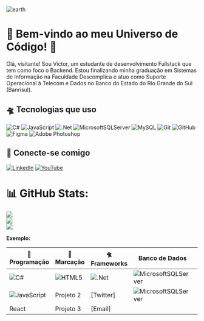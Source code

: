 ![earth](https://github.com/user-attachments/assets/395a9826-2def-4e78-a866-3e848c5452ed)

# 🚀 Bem-vindo ao meu Universo de Código! 🌌
Olá, visitante! Sou Victor, um estudante de desenvolvimento Fullstack que tem como foco o Backend. 
Estou finalizando minha graduação em Sistemas de Informação na Faculdade Descomplica e atuo como Suporte Operacional à Telecom e Dados no Banco do Estado do Rio Grande do Sul (Banrisul).

## 🛸 Tecnologias que uso
![C#](https://img.shields.io/badge/C%23-%23239120.svg?style=flat&logo=csharp&logoColor=white&color=purple) ![JavaScript](https://img.shields.io/badge/JavaScript-%23323330.svg?style=flat&logo=javascript&logoColor=%23F7DF1E) ![.Net](https://img.shields.io/badge/.NET-5C2D91?style=flat&logo=.net&logoColor=white) ![MicrosoftSQLServer](https://img.shields.io/badge/Microsoft%20SQL%20Server-CC2927?style=flat&logo=microsoft%20sql%20server&logoColor=white) ![MySQL](https://img.shields.io/badge/MySQL-4479A1.svg?style=flat&logo=mysql&logoColor=white)  ![Git](https://img.shields.io/badge/Git-%23F05033.svg?style=flat&logo=git&logoColor=white) ![GitHub](https://img.shields.io/badge/GitHub-%23121011.svg?style=flat&logo=github&logoColor=white) ![Figma](https://img.shields.io/badge/Figma-%23F24E1E.svg?style=flat&logo=figma&logoColor=white) ![Adobe Photoshop](https://img.shields.io/badge/Adobe%20PhotoShop-%2331A8FF.svg?style=flat&logo=adobe%20photoshop&logoColor=white) 

## 📡 Conecte-se comigo
[![LinkedIn](https://img.shields.io/badge/LinkedIn-%230077B5.svg?logo=linkedin&logoColor=white)](https://linkedin.com/in/victorsoares99/) 
[![YouTube](https://img.shields.io/badge/YouTube-%23FF0000.svg?logo=YouTube&logoColor=white)](https://youtube.com/@codismo) 

# 📊 GitHub Stats:
![](https://github-readme-stats.vercel.app/api?username=vsoares99&theme=shadow_blue&hide_border=true&include_all_commits=true&count_private=true)<br/>
![](https://github-readme-streak-stats.herokuapp.com/?user=vsoares99&theme=shadow_blue&hide_border=true)<br/>
![](https://github-readme-stats.vercel.app/api/top-langs/?username=vsoares99&theme=shadow_blue&hide_border=true&include_all_commits=true&count_private=true&layout=compact)
<!-- Proudly created with GPRM ( https://gprm.itsvg.in ) -->

**Exemplo:**

| 🚀 Programação | 🌌 Marcação | 🛸 Frameworks | Banco de Dados | 📡 Softwares |
|----------------|-------------|----------------|---------------|---------------|
|  ![C#](https://img.shields.io/badge/C%23-%23239120.svg?style=flat&logo=csharp&logoColor=white&color=purple)   | ![HTML5](https://img.shields.io/badge/HTML5-E34F26?style=flat&logo=html5&logoColor=white)  | ![.Net](https://img.shields.io/badge/.NET-5C2D91?style=flat&logo=.net&logoColor=white) | ![MicrosoftSQLServer](https://img.shields.io/badge/Microsoft%20SQL%20Server-CC2927?style=flat&logo=microsoft%20sql%20server&logoColor=white) | ![Figma](https://img.shields.io/badge/Figma-%23F24E1E.svg?style=flat&logo=figma&logoColor=white) |
| ![JavaScript](https://img.shields.io/badge/JavaScript-%23323330.svg?style=flat&logo=javascript&logoColor=%23F7DF1E)        | Projeto 2   | [Twitter]      | ![MicrosoftSQLServer](https://img.shields.io/badge/Microsoft%20SQL%20Server-CC2927?style=flat&logo=microsoft%20sql%20server&logoColor=white) |
| React          | Projeto 3   | [Email]        |
